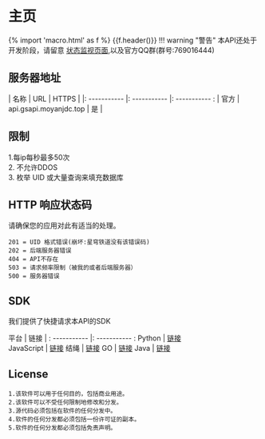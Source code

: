 # 主页
{% import 'macro.html' as f %}
{{f.header()}}
!!! warning "警告"
    本API还处于开发阶段，请留意 [状态监视页面](https://service.moyanjdc.top/status/ms),以及官方QQ群(群号:769016444)
## 服务器地址
   
| 名称 | URL | HTTPS |
|: ----------- |: ----------- |: ----------- :
| 官方 | api.gsapi.moyanjdc.top | 是 |

## 限制
1.每ip每秒最多50次
<br>
2. 不允许DDOS
<br>
3. 枚举 UID 或大量查询来填充数据库

## HTTP 响应状态码

请确保您的应用对此有适当的处理。
```
201 = UID 格式错误(崩坏:星穹铁道没有该错误码)
202 = 后端服务器错误
404 = API不存在
503 = 请求频率限制（被我的或者后端服务器）
500 = 服务器错误
```

## SDK
我们提供了快捷请求本API的SDK

平台      | 链接 |
: ----------- |: ----------- :
 Python      | [链接](https://service.moyanjdc.top/status/ms)       
 JavaScript   | [链接](https://service.moyanjdc.top/status/ms)
 结绳      | [链接](https://service.moyanjdc.top/status/ms) 
 GO | [链接](https://service.moyanjdc.top/status/ms) 
 Java      | [链接](https://service.moyanjdc.top/status/ms)
 
 
## License

```
1.该软件可以用于任何目的，包括商业用途。
2.该软件可以不受任何限制地修改和分发。
3.源代码必须包括在软件的任何分发中。
4.软件的任何分发都必须包括一份许可证的副本。
5.软件的任何分发都必须包括免责声明。
```